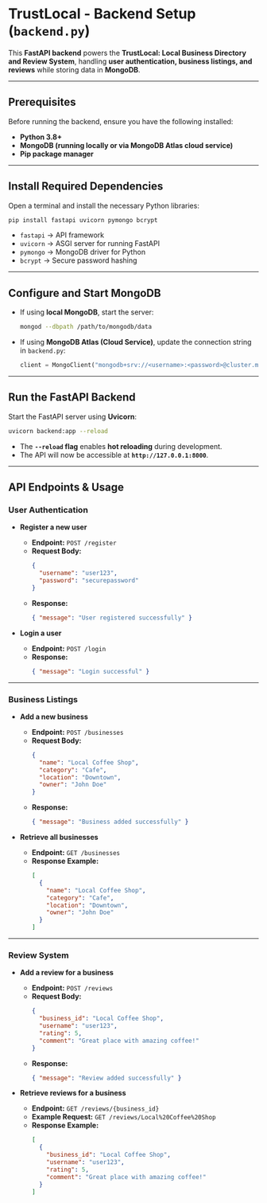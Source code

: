 # TrustLocal - Backend Setup (`backend.py`)

This **FastAPI backend** powers the **TrustLocal: Local Business Directory and Review System**, handling **user authentication, business listings, and reviews** while storing data in **MongoDB**.

---

## Prerequisites
Before running the backend, ensure you have the following installed:

- **Python 3.8+**
- **MongoDB (running locally or via MongoDB Atlas cloud service)**
- **Pip package manager**

---

## Install Required Dependencies
Open a terminal and install the necessary Python libraries:

```sh
pip install fastapi uvicorn pymongo bcrypt
```

- `fastapi` → API framework  
- `uvicorn` → ASGI server for running FastAPI  
- `pymongo` → MongoDB driver for Python  
- `bcrypt` → Secure password hashing  

---

## Configure and Start MongoDB
- If using **local MongoDB**, start the server:

  ```sh
  mongod --dbpath /path/to/mongodb/data
  ```

- If using **MongoDB Atlas (Cloud Service)**, update the connection string in `backend.py`:

  ```python
  client = MongoClient("mongodb+srv://<username>:<password>@cluster.mongodb.net/trustlocal")
  ```

---

## Run the FastAPI Backend
Start the FastAPI server using **Uvicorn**:

```sh
uvicorn backend:app --reload
```

- The **`--reload` flag** enables **hot reloading** during development.  
- The API will now be accessible at **`http://127.0.0.1:8000`**.  

---

## API Endpoints & Usage

### User Authentication
- **Register a new user**  
  - **Endpoint:** `POST /register`  
  - **Request Body:**  
    ```json
    {
      "username": "user123",
      "password": "securepassword"
    }
    ```
  - **Response:**  
    ```json
    { "message": "User registered successfully" }
    ```

- **Login a user**  
  - **Endpoint:** `POST /login`  
  - **Response:**  
    ```json
    { "message": "Login successful" }
    ```

---

### Business Listings
- **Add a new business**  
  - **Endpoint:** `POST /businesses`  
  - **Request Body:**  
    ```json
    {
      "name": "Local Coffee Shop",
      "category": "Cafe",
      "location": "Downtown",
      "owner": "John Doe"
    }
    ```
  - **Response:**  
    ```json
    { "message": "Business added successfully" }
    ```

- **Retrieve all businesses**  
  - **Endpoint:** `GET /businesses`  
  - **Response Example:**  
    ```json
    [
      {
        "name": "Local Coffee Shop",
        "category": "Cafe",
        "location": "Downtown",
        "owner": "John Doe"
      }
    ]
    ```

---

### Review System
- **Add a review for a business**  
  - **Endpoint:** `POST /reviews`  
  - **Request Body:**  
    ```json
    {
      "business_id": "Local Coffee Shop",
      "username": "user123",
      "rating": 5,
      "comment": "Great place with amazing coffee!"
    }
    ```
  - **Response:**  
    ```json
    { "message": "Review added successfully" }
    ```

- **Retrieve reviews for a business**  
  - **Endpoint:** `GET /reviews/{business_id}`  
  - **Example Request:** `GET /reviews/Local%20Coffee%20Shop`  
  - **Response Example:**  
    ```json
    [
      {
        "business_id": "Local Coffee Shop",
        "username": "user123",
        "rating": 5,
        "comment": "Great place with amazing coffee!"
      }
    ]
    ```

